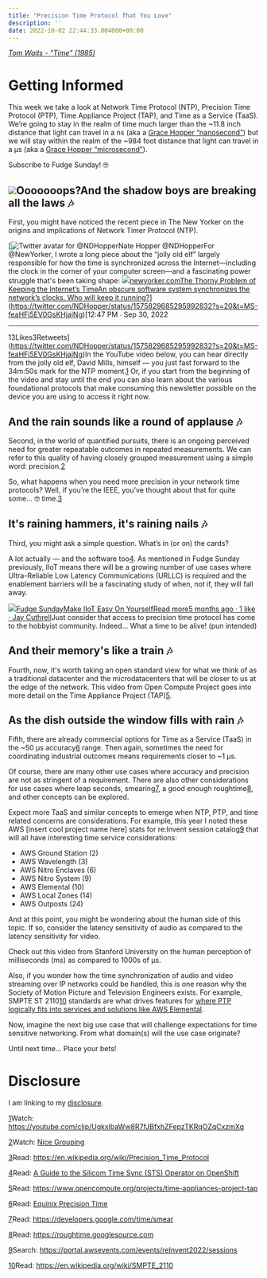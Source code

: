 ```yaml
---
title: "Precision Time Protocol That You Love"
description: ''
date: 2022-10-02 22:44:33.004000+00:00
---
```


*[Tom Waits - "Time" (1985)](https://www.youtube.com/watch?v=VhWTDvPLGTE)*

Getting Informed
================

This week we take a look at Network Time Protocol (NTP), Precision Time Protocol (PTP), Time Appliance Project (TAP), and Time as a Service (TaaS). We’re going to stay in the realm of time much larger than the ~11.8 inch distance that light can travel in a ns (aka a [Grace Hopper “nanosecond”](https://www.youtube.com/watch?v=9eyFDBPk4Yw)) but we will stay within the realm of the ~984 foot distance that light can travel in a µs (aka a [Grace Hopper “microsecond”](https://www.youtube.com/watch?v=9eyFDBPk4Yw)).

Subscribe to Fudge Sunday! 🤓

[![](https://cuthrell.com/favicon.png)](https://cuthrell.com/favicon.png)Ooooooops?And the shadow boys are breaking all the laws 🎶
-----------------------------------------------

First, you might have noticed the recent piece in The New Yorker on the origins and implications of Network Timer Protocol (NTP). 

[![Twitter avatar for @NDHopper](https://cuthrell.com/favicon.png)Nate Hopper @NDHopperFor @NewYorker, I wrote a long piece about the “jolly old elf” largely responsible for how the time is synchronized across the Internet—including the clock in the corner of your computer screen—and a fascinating power struggle that's been taking shape: [![](https://cuthrell.com/favicon.png)newyorker.comThe Thorny Problem of Keeping the Internet’s TimeAn obscure software system synchronizes the network’s clocks. Who will keep it running?](https://www.newyorker.com/tech/annals-of-technology/the-thorny-problem-of-keeping-the-internets-time)](https://twitter.com/NDHopper/status/1575829685295992832?s=20&t=MS-feaHFj5EV0GsKHjajNg)[12:47 PM ∙ Sep 30, 2022

---

13Likes3Retweets](https://twitter.com/NDHopper/status/1575829685295992832?s=20&t=MS-feaHFj5EV0GsKHjajNg)In the YouTube video below, you can hear directly from the jolly old elf, David Mills, himself — you just fast forward to the 34m:50s mark for the NTP moment.[1](#footnote-1) Or, if you start from the beginning of the video and stay until the end you can also learn about the various foundational protocols that make consuming this newsletter possible on the device you are using to access it right now.

And the rain sounds like a round of applause 🎶
----------------------------------------------

Second, in the world of quantified pursuits, there is an ongoing perceived need for greater repeatable outcomes in repeated measurements. We can refer to this quality of having closely grouped measurement using a simple word: precision.[2](#footnote-2)

So, what happens when you need more precision in your network time protocols? Well, if you’re the IEEE, you’ve thought about that for quite some... 🤓 time.[3](#footnote-3)

It's raining hammers, it's raining nails 🎶
------------------------------------------

Third, you might ask a simple question. What’s in (or on) the cards? 

A lot actually — and the software too[4](#footnote-4). As mentioned in Fudge Sunday previously, IIoT means there will be a growing number of use cases where Ultra-Reliable Low Latency Communications (URLLC) is required and the enablement barriers will be a fascinating study of when, not if, they will fall away.

[![](https://cuthrell.com/favicon.png)Fudge SundayMake IIoT Easy On YourselfRead more5 months ago · 1 like · Jay Cuthrell](https://sunday.fudge.org/p/make-iiot-easy-on-yourself?utm_source=substack&utm_campaign=post_embed&utm_medium=web)Just consider that access to precision time protocol has come to the hobbyist community. Indeed… What a time to be alive! (pun intended)

And their memory's like a train 🎶
---------------------------------

Fourth, now, it's worth taking an open standard view for what we think of as a traditional datacenter and the microdatacenters that will be closer to us at the edge of the network. This video from Open Compute Project goes into more detail on the Time Appliance Project (TAP)[5](#footnote-5).

As the dish outside the window fills with rain 🎶
------------------------------------------------

Fifth, there are already commercial options for Time as a Service (TaaS) in the ~50 µs accuracy[6](#footnote-6) range. Then again, sometimes the need for coordinating industrial outcomes means requirements closer to ~1 µs.

Of course, there are many other use cases where accuracy and precision are not as stringent of a requirement. There are also other considerations for use cases where leap seconds, smearing[7](#footnote-7), a good enough roughtime[8](#footnote-8), and other concepts can be explored.

Expect more TaaS and similar concepts to emerge when NTP, PTP, and time related concerns are considerations. For example, this year I noted these AWS [insert cool project name here] stats for re:Invent session catalog[9](#footnote-9) that will all have interesting time service considerations:

* AWS Ground Station (2)
* AWS Wavelength (3)
* AWS Nitro Enclaves (6)
* AWS Nitro System (9)
* AWS Elemental (10)
* AWS Local Zones (14)
* AWS Outposts (24)

And at this point, you might be wondering about the human side of this topic. If so, consider the latency sensitivity of audio as compared to the latency sensitivity for video.

Check out this video from Stanford University on the human perception of milliseconds (ms) as compared to 1000s of µs.

Also, if you wonder how the time synchronization of audio and video streaming over IP networks could be handled, this is one reason why the Society of Motion Picture and Television Engineers exists. For example, SMPTE ST 2110[10](#footnote-10) standards are what drives features for [where PTP logically fits into services and solutions like AWS Elemental](https://docs.aws.amazon.com/elemental-live/latest/ug/enable-ptp.html).

Now, imagine the next big use case that will challenge expectations for time sensitive networking. From what domain(s) will the use case originate?

Until next time… Place your bets!

Disclosure
==========

I am linking to my [disclosure](https://jaycuthrell.com/disclosure/?utm_campaign=Fudge%20Sunday&utm_medium=email&utm_source=Revue%20newsletter).

[1](#footnote-anchor-1)Watch: <https://youtube.com/clip/UgkxlbaWw8R7fJBfxhZFepzTKRqOZqCxzmXq>

[2](#footnote-anchor-2)Watch: [Nice Grouping](https://www.youtube.com/watch?v=8BF95hdIuOg)

[3](#footnote-anchor-3)Read: <https://en.wikipedia.org/wiki/Precision_Time_Protocol>

[4](#footnote-anchor-4)Read: [A Guide to the Silicom Time Sync (STS) Operator on OpenShift](https://cloud.redhat.com/blog/a-guide-to-the-silicom-time-sync-sts-operator-on-openshift)

[5](#footnote-anchor-5)Read: <https://www.opencompute.org/projects/time-appliances-project-tap>

[6](#footnote-anchor-6)Read: [Equinix Precision Time](https://www.equinix.com/services/digital-infrastructure-services/equinix-precision-time) 

[7](#footnote-anchor-7)Read: <https://developers.google.com/time/smear>

[8](#footnote-anchor-8)Read: <https://roughtime.googlesource.com>

[9](#footnote-anchor-9)Search: <https://portal.awsevents.com/events/reInvent2022/sessions>

[10](#footnote-anchor-10)Read: <https://en.wikipedia.org/wiki/SMPTE_2110>

